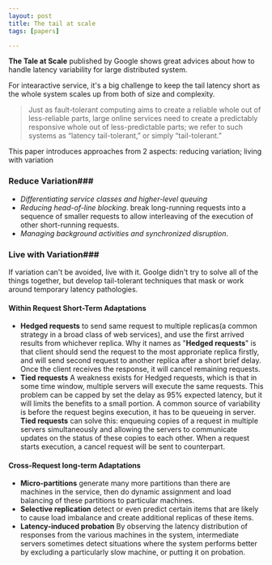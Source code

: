 ```yaml
---
layout: post
title: The tail at scale
tags: [papers]

---
```


**The Tale at Scale** published by Google shows great advices about how to handle latency variability for large distributed system.

 For intearactive service, it's a big challenge to keep the tail latency short as the whole system scales up from both of size and complexity. 

> Just as fault-tolerant computing aims to create a reliable whole out of less-reliable parts, large online services need to create a predictably responsive whole out of less-predictable parts; we refer to such systems as “latency tail-tolerant,” or simply “tail-tolerant.”

This paper introduces approaches from 2 aspects: reducing variation; living with variation

### Reduce Variation###

* _Differentiating service classes and higher-level queuing_
* _Reducing head-of-line blocking_. break long-running requests into a sequence of smaller requests to allow interleaving of the execution of other short-running requests.
* _Managing background activities and synchronized disruption_.

### Live with Variation###

If variation can't be avoided, live with it. Goolge didn't try to solve all of the things together, but develop tail-tolerant techniques that mask or work around temporary latency pathologies.

#### Within Request Short-Term Adaptations

* **Hedged requests** to send same request to multiple replicas(a common strategy in a broad class of web services), and use the first arrived results from whichever replica. Why it names as "**Hedged requests**" is that client should send the request to the most approriate replica firstly, and will send second request to another replica after a short brief delay. Once the client receives the response, it will cancel remaining requests.
* **Tied requests**  A weakness exists for Hedged requests, which is that in some time window, multiple servers will execute the same requests.  This problem can be capped by set the delay as 95% expected latency, but it will limits the benefits to a small portion. A common source of variability is before the request begins execution, it has to be queueing in server. **Tied requests** can solve this: enqueuing copies of a request in multiple servers simultaneously and allowing the servers to communicate updates on the status of these copies to each other. When a request starts execution, a cancel request will be sent to counterpart.

#### Cross-Request long-term Adaptations #### 

* **Micro-partitions**    generate many more partitions than there are machines in the service, then do dynamic assignment and load balancing of these partitions to particular machines.
* **Selective replication**  detect or even predict certain items that are likely to cause load imbalance and create additional replicas of these items.
* **Latency-induced probation**  By observing the latency distribution of responses from the various machines in
  the system, intermediate servers sometimes detect situations where the system performs better by excluding a particularly slow machine, or putting it on probation.


